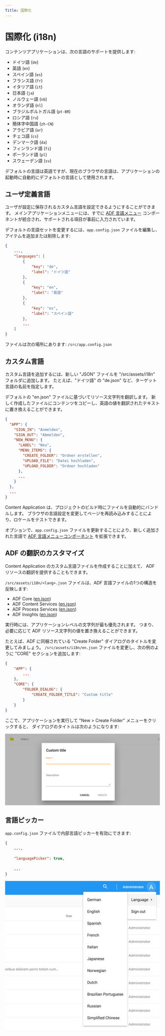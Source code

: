 ```yaml
---
Title: 国際化
---
```


# 国際化 (i18n)

コンテンツアプリケーションは、次の言語のサポートを提供します:

- ドイツ語 (`de`)
- 英語 (`en`)
- スペイン語 (`es`)
- フランス語 (`fr`)
- イタリア語 (`it`)
- 日本語 (`ja`)
- ノルウェー語 (`nb`)
- オランダ語 (`nl`)
- ブラジルポルトガル語 (`pt-BR`)
- ロシア語 (`ru`)
- 簡体字中国語 (`zh-CN`)
- アラビア語 (`ar`)
- チェコ語 (`cs`)
- デンマーク語 (`da`)
- フィンランド語 (`fi`)
- ポーランド語 (`pl`)
- スウェーデン語 (`sv`)

デフォルトの言語は英語ですが、現在のブラウザの言語は、アプリケーションの起動時に自動的にデフォルトの言語として使用されます。

## ユーザ定義言語

ユーザが設定に保存されるカスタム言語を設定できるようにすることができます。
メインアプリケーションメニューには、すでに [ADF 言語メニュー](https://www.alfresco.com/abn/adf/docs/core/components/language-menu.component/) コンポーネントが統合され、サポートされる項目が事前に入力されています。

デフォルトの言語セットを変更するには、`app.config.json` ファイルを編集し、アイテムを追加または削除します:

```json
{
    ...,
    "languages": [
        {
            "key": "de",
            "label": "ドイツ語"
        },
        {
            "key": "en",
            "label": "英語"
        },
        {
            "key": "es",
            "label": "スペイン語"
        },
        ...
    ]
}
```

ファイルは次の場所にあります: `/src/app.config.json`

## カスタム言語

カスタム言語を追加するには、新しい "JSON" ファイルを "/src/assets/i18n" フォルダに追加します。
たとえば、"ドイツ語" の "de.json" など、ターゲット言語の名前を指定します。

デフォルトの "en.json" ファイルに基づいてリソース文字列を翻訳します。
新しく作成したファイルにコンテンツをコピーし、英語の値を翻訳されたテキストに置き換えることができます。

```json
{
  "APP": {
    "SIGN_IN": "Anmelden",
    "SIGN_OUT": "Abmelden",
    "NEW_MENU": {
      "LABEL": "Neu",
      "MENU_ITEMS": {
        "CREATE_FOLDER": "Ordner erstellen",
        "UPLOAD_FILE": "Datei hochladen",
        "UPLOAD_FOLDER": "Ordner hochladen"
      },
      ...
    }
  },
  ...
}
```

Content Application は、プロジェクトのビルド時にファイルを自動的にバンドルします。
ブラウザの言語設定を変更してページを再読み込みすることにより、ロケールをテストできます。

オプションで、`app.config.json` ファイルを更新することにより、新しく追加された言語で [ADF 言語メニューコンポーネント](https://www.alfresco.com/abn/adf/docs/core/components/language-menu.component/) を拡張できます。

## ADF の翻訳のカスタマイズ

Content Application のカスタム言語ファイルを作成することに加えて、
ADF リソースの翻訳を提供することもできます。

`/src/assets/i18n/<lang>.json` ファイルは、ADF 言語ファイルの1つの構造を反映します:

- ADF Core ([en.json](https://github.com/Alfresco/alfresco-ng2-components/blob/master/lib/core/i18n/en.json))
- ADF Content Services ([en.json](https://github.com/Alfresco/alfresco-ng2-components/blob/master/lib/content-services/i18n/en.json))
- ADF Process Services ([en.json](https://github.com/Alfresco/alfresco-ng2-components/blob/master/lib/process-services/i18n/en.json))
- ADF Insights ([en.json](https://github.com/Alfresco/alfresco-ng2-components/blob/master/lib/insights/i18n/en.json))

実行時には、アプリケーションレベルの文字列が最も優先されます。
つまり、必要に応じて ADF リソース文字列の値を置き換えることができます。

たとえば、ADF に同梱されている "Create Folder" ダイアログのタイトルを変更してみましょう。
`/src/assets/i18n/en.json` ファイルを変更し、次の例のように "CORE" セクションを追加します:

```json
{
    "APP": {
        ...
    },
    "CORE": {
        "FOLDER_DIALOG": {
            "CREATE_FOLDER_TITLE": "Custom title"
        }
    }
}
```

ここで、アプリケーションを実行して "New > Create Folder" メニューをクリックすると、
ダイアログのタイトルは次のようになります:

![](../images/aca-i18n-01.png)

## 言語ピッカー

`app.config.json` ファイルで内部言語ピッカーを有効にできます:

```json
{
    ...,

    "languagePicker": true,

    ...
}
```

![](../images/aca-i18n-02.png)
